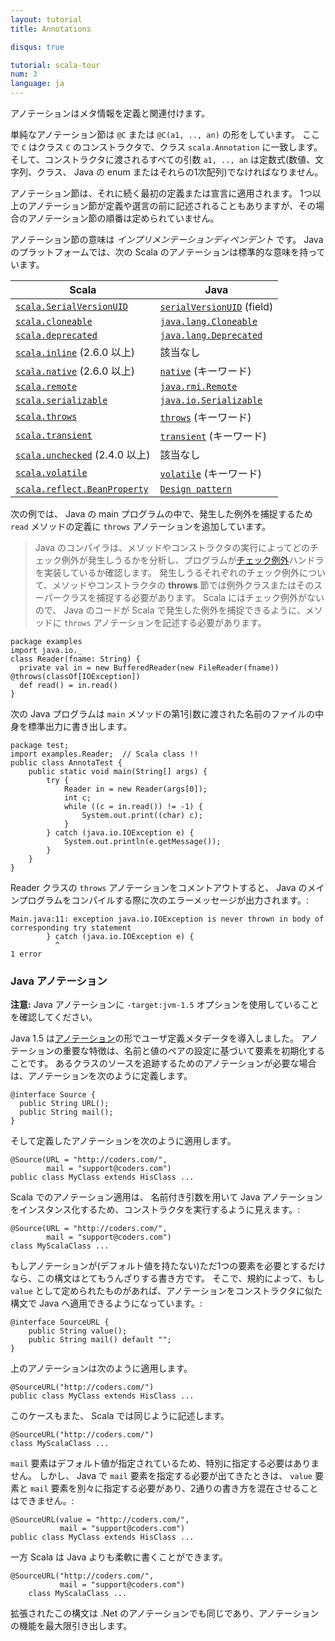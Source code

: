 ```yaml
---
layout: tutorial
title: Annotations

disqus: true

tutorial: scala-tour
num: 3
language: ja
---
```


アノテーションはメタ情報を定義と関連付けます。

単純なアノテーション節は `@C` または `@C(a1, .., an)` の形をしています。 ここで `C` はクラス `C` のコンストラクタで、クラス `scala.Annotation` に一致します。 そして、コンストラクタに渡されるすべての引数 `a1, .., an` は定数式(数値、文字列、クラス、 Java の enum またはそれらの1次配列)でなければなりません。

アノテーション節は、それに続く最初の定義または宣言に適用されます。 1つ以上のアノテーション節が定義や選言の前に記述されることもありますが、その場合のアノテーション節の順番は定められていません。

アノテーション節の意味は _インプリメンテーションディペンデント_ です。 Java のプラットフォームでは、次の Scala のアノテーションは標準的な意味を持っています。

|           Scala           |           Java           |
|           ------          |          ------          |
|  [`scala.SerialVersionUID`](http://www.scala-lang.org/api/2.9.1/scala/SerialVersionUID.html)   |  [`serialVersionUID`](http://java.sun.com/j2se/1.5.0/docs/api/java/io/Serializable.html#navbar_bottom) (field)  |
|  [`scala.cloneable`](http://www.scala-lang.org/api/2.9.1/scala/cloneable.html)   |  [`java.lang.Cloneable`](http://java.sun.com/j2se/1.5.0/docs/api/java/lang/Cloneable.html) |
|  [`scala.deprecated`](http://www.scala-lang.org/api/2.9.1/scala/deprecated.html)   |  [`java.lang.Deprecated`](http://java.sun.com/j2se/1.5.0/docs/api/java/lang/Deprecated.html) |
|  [`scala.inline`](http://www.scala-lang.org/api/2.9.1/scala/inline.html) (2.6.0 以上)  |  該当なし |
|  [`scala.native`](http://www.scala-lang.org/api/2.9.1/scala/native.html) (2.6.0 以上)  |  [`native`](http://java.sun.com/docs/books/tutorial/java/nutsandbolts/_keywords.html) (キーワード) |
|  [`scala.remote`](http://www.scala-lang.org/api/2.9.1/scala/remote.html) |  [`java.rmi.Remote`](http://java.sun.com/j2se/1.5.0/docs/api/java/rmi/Remote.html) |
|  [`scala.serializable`](http://www.scala-lang.org/api/2.9.1/index.html#scala.annotation.serializable) |  [`java.io.Serializable`](http://java.sun.com/j2se/1.5.0/docs/api/java/io/Serializable.html) |
|  [`scala.throws`](http://www.scala-lang.org/api/2.9.1/scala/throws.html) |  [`throws`](http://java.sun.com/docs/books/tutorial/java/nutsandbolts/_keywords.html) (キーワード) |
|  [`scala.transient`](http://www.scala-lang.org/api/2.9.1/scala/transient.html) |  [`transient`](http://java.sun.com/docs/books/tutorial/java/nutsandbolts/_keywords.html) (キーワード) |
|  [`scala.unchecked`](http://www.scala-lang.org/api/2.9.1/scala/unchecked.html) (2.4.0 以上) |  該当なし |
|  [`scala.volatile`](http://www.scala-lang.org/api/2.9.1/scala/volatile.html) |  [`volatile`](http://java.sun.com/docs/books/tutorial/java/nutsandbolts/_keywords.html) (キーワード) |
|  [`scala.reflect.BeanProperty`](http://www.scala-lang.org/api/2.9.1/scala/reflect/BeanProperty.html) |  [`Design pattern`](http://docs.oracle.com/javase/tutorial/javabeans/writing/properties.html) |

次の例では、 Java の main プログラムの中で、発生した例外を捕捉するため `read` メソッドの定義に `throws` アノテーションを追加しています。

> Java のコンパイラは、メソッドやコンストラクタの実行によってどのチェック例外が発生しうるかを分析し、プログラムが[チェック例外](http://docs.oracle.com/javase/specs/jls/se5.0/html/exceptions.html)ハンドラを実装しているか確認します。 発生しうるそれぞれのチェック例外について、メソッドやコンストラクタの **throws** 節では例外クラスまたはそのスーパークラスを捕捉する必要があります。
> Scala にはチェック例外がないので、 Java のコードが Scala で発生した例外を捕捉できるように、メソッドに `throws` アノテーションを記述する必要があります。

    package examples
    import java.io._
    class Reader(fname: String) {
      private val in = new BufferedReader(new FileReader(fname)) @throws(classOf[IOException])
      def read() = in.read()
    }

次の Java プログラムは `main` メソッドの第1引数に渡された名前のファイルの中身を標準出力に書き出します。

    package test;
    import examples.Reader;  // Scala class !!
    public class AnnotaTest {
        public static void main(String[] args) {
            try {
                Reader in = new Reader(args[0]);
                int c;
                while ((c = in.read()) != -1) {
                    System.out.print((char) c);
                }
            } catch (java.io.IOException e) {
                System.out.println(e.getMessage());
            }
        }
    }

Reader クラスの `throws` アノテーションをコメントアウトすると、 Java のメインプログラムをコンパイルする際に次のエラーメッセージが出力されます。:

    Main.java:11: exception java.io.IOException is never thrown in body of
    corresponding try statement
            } catch (java.io.IOException e) {
              ^
    1 error

### Java アノテーション ###

**注意:** Java アノテーションに `-target:jvm-1.5` オプションを使用していることを確認してください。

Java 1.5 は[アノテーション](http://java.sun.com/j2se/1.5.0/docs/guide/language/annotations.html)の形でユーザ定義メタデータを導入しました。 アノテーションの重要な特徴は、名前と値のペアの設定に基づいて要素を初期化することです。 あるクラスのソースを追跡するためのアノテーションが必要な場合は、アノテーションを次のように定義します。

    @interface Source {
      public String URL();
      public String mail();
    }

そして定義したアノテーションを次のように適用します。

    @Source(URL = "http://coders.com/",
            mail = "support@coders.com")
    public class MyClass extends HisClass ...

Scala でのアノテーション適用は、 名前付き引数を用いて Java アノテーションをインスタンス化するため、コンストラクタを実行するように見えます。:

    @Source(URL = "http://coders.com/",
            mail = "support@coders.com")
    class MyScalaClass ...

もしアノテーションが(デフォルト値を持たない)ただ1つの要素を必要とするだけなら、この構文はとてもうんざりする書き方です。 そこで、規約によって、もし `value` として定められたものがあれば、アノテーションをコンストラクタに似た構文で Java へ適用できるようになっています。:

    @interface SourceURL {
        public String value();
        public String mail() default "";
    }

上のアノテーションは次のように適用します。

    @SourceURL("http://coders.com/")
    public class MyClass extends HisClass ...

このケースもまた、 Scala では同じように記述します。

    @SourceURL("http://coders.com/")
    class MyScalaClass ...

`mail` 要素はデフォルト値が指定されているため、特別に指定する必要はありません。 しかし、 Java で `mail` 要素を指定する必要が出てきたときは、 `value` 要素と `mail` 要素を別々に指定する必要があり、2通りの書き方を混在させることはできません。:

    @SourceURL(value = "http://coders.com/",
               mail = "support@coders.com")
    public class MyClass extends HisClass ...

一方 Scala は Java よりも柔軟に書くことができます。

    @SourceURL("http://coders.com/",
               mail = "support@coders.com")
        class MyScalaClass ...

拡張されたこの構文は .Net のアノテーションでも同じであり、アノテーションの機能を最大限引き出します。





